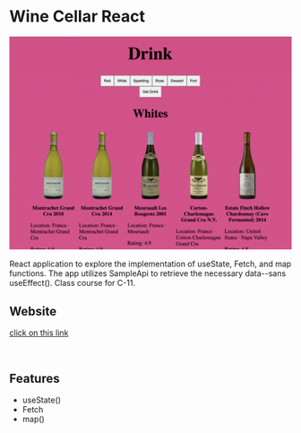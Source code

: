# Wine Cellar React

[![screen shot](./public/images/readme.png)](https://jsohn-wine-cellar.web.app)

React application to explore the implementation of useState, Fetch, and map functions. The app utilizes SampleApi to retrieve the necessary data--sans useEffect(). Class course for C-11.


## Website
[click on this link](https://jsohn-wine-cellar.web.app)

<br>

## Features
* useState()
* Fetch
* map()
